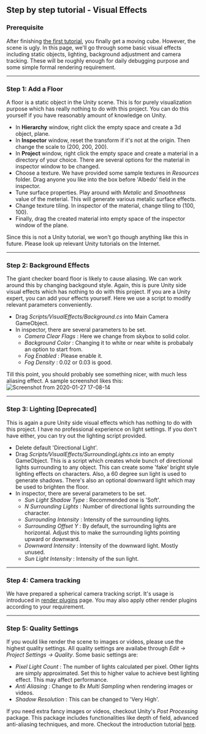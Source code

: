 ## Step by step tutorial - Visual Effects

### Prerequisite
After finishing [the first tutorial](TutorialBeginner.md), you finally get a moving cube. However, the scene is ugly. In this page, we'll go through some basic visual effects including static objects, lighting, background adjustment and camera tracking. These will be roughly enough for daily debugging purpose and some simple formal rendering requirement. 

----
### Step 1: Add a Floor
A floor is a static object in the Unity scene. This is for purely visualization purpose which has really nothing to do with this project. You can do this yourself if you have reasonably amount of knowledge on Unity.

+ In **Hierarchy** window, right click the empty space and create a 3d object, plane.
+ In **Inspector** window, reset the transform if it's not at the origin. Then change the scale to (200, 200, 200).
+ In **Project** window, right click the empty space and create a material in a directory of your choice. There are several options for the material in inspector window to be changed. 
+ Choose a texture. We have provided some sample textures in *Resources* folder. Drag anyone you like into the box before 'Albedo' field in the inspector.
+ Tune surface properties. Play around with *Metalic* and *Smoothness* value of the meterial. This will generate various metalic surface effects.
+ Change texture tiling. In inspector of the material, change tiling to (100, 100).
+ Finally, drag the created material into empty space of the inspector window of the plane.

Since this is not a Unity tutorial, we won't go though anything like this in future. Please look up relevant Unity tutorials on the Internet.

----
### Step 2: Background Effects
The giant checker board floor is likely to cause aliasing. We can work around this by changing backgound style. Again, this is pure Unity side visual effects which has nothing to do with this project. If you are a Unity  expert, you can add your effects yourself. Here we use a script to modify relevant parameters conveniently.

+ Drag *Scripts/VisualEffects/Background.cs* into Main Camera GameObject.
+ In inspector, there are several parameters to be set.
  + *Camera Clear Flags* : Here we change from skybox to solid color.
  + *Background Color* : Changing it to white or near white is probabaly an option to start from.
  + *Fog Enabled* : Please enable it.
  + *Fog Density* : 0.02 or 0.03 is good. 

Till this point, you should probably see something nicer, with much less aliasing effect. A sample screenshot likes this:
![Screenshot from 2020-01-27 17-08-14](https://user-images.githubusercontent.com/37004963/73227217-a79f8200-4127-11ea-87fe-b242b131b097.png)

----
### Step 3: Lighting [Deprecated]
This is again a pure Unity side visual effects which has nothing to do with this project. I have no professional experience on light settings. If you don't have either, you can try out the lighting script provided.

+ Delete default 'Directional Light'.
+ Drag *Scripts/VisualEffects/SurroundingLights.cs* into an empty GameObject. This is a script which creates whole bunch of directional lights surrounding to any object. This can create some 'fake' bright style lighting effects on characters. Also, a 60 degree sun light is used to generate shadows. There's also an optional downward light which may be used to brighten the floor.
+ In inspector, there are several parameters to be set.
  + *Sun Light Shadow Type* : Recommended one is 'Soft'.
  + *N Surrounding Lights* : Number of directional lights surrounding the character.
  + *Surrounding Intensity* : Intensity of the surrounding lights.
  + *Surrounding Offset Y* : By default, the surrounding lights are horizontal. Adjust this to make the surrounding lights pointing upward or downward.
  + *Downward Intensity* : Intensity of the downward light. Mostly unused.
  + *Sun Light Intensity* : Intensity of the sun light.

----
### Step 4: Camera tracking
We have prepared a spherical camera tracking script. It's usage is introduced in [render plugins](DefaultRenderPlugins.md) page. You may also apply other render plugins according to your requirement. 

----
### Step 5: Quality Settings
If you would like render the scene to images or videos, please use the highest quality settings. All quality settings are availabe through *Edit -> Project Settings -> Quality*. Some basic settings are:
+ *Pixel Light Count* : The number of lights calculated per pixel. Other lights are simply approximated. Set this to higher value to achieve best lighting effect. This may affect performance.
+ *Anti Aliasing* : Change to *8x Multi Sampling* when rendering images or videos. 
+ *Shadow Resolution* : This can be changed to 'Very High'. 

If you need extra fancy images or videos, checkout Unity's *Post Processing* package. This package includes functionalities like depth of field, advanced anti-aliasing techniques, and more. Checkout the introduction tutorial [here](https://www.youtube.com/watch?v=a0OQvWAPeuo).
